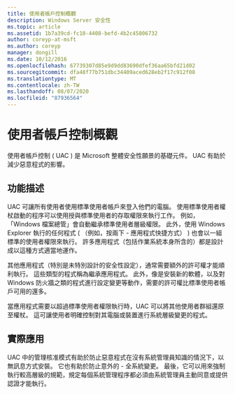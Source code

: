 ```yaml
---
title: 使用者帳戶控制概觀
description: Windows Server 安全性
ms.topic: article
ms.assetid: 1b7a39cd-fc10-4408-befd-4b2c45806732
author: coreyp-at-msft
ms.author: coreyp
manager: dongill
ms.date: 10/12/2016
ms.openlocfilehash: 67739307d85e9d9dd83690dfef36aa65bfd21d02
ms.sourcegitcommit: dfa48f77b751dbc34409aced628eb2f17c912f08
ms.translationtype: MT
ms.contentlocale: zh-TW
ms.lasthandoff: 08/07/2020
ms.locfileid: "87936564"
---
```

# <a name="user-account-control-overview"></a>使用者帳戶控制概觀
使用者帳戶控制 \( UAC \) 是 Microsoft 整體安全性願景的基礎元件。  UAC 有助於減少惡意程式的影響。

## <a name="feature-description"></a><a name="BKMK_OVER"></a>功能描述
UAC 可讓所有使用者使用標準使用者帳戶來登入他們的電腦。 使用標準使用者權杖啟動的程序可以使用授與標準使用者的存取權限來執行工作。 例如，「Windows 檔案總管」會自動繼承標準使用者層級權限。 此外，使用 Windows Explorer 執行的任何程式 \( （例如，按兩下 \- 應用程式快捷方式） \) 也會以一組標準的使用者權限來執行。 許多應用程式（包括作業系統本身所含的）都是設計成以這種方式適當地運作。

其他應用程式（特別是未特別設計的安全性設定），通常需要額外的許可權才能順利執行。 這些類型的程式稱為繼承應用程式。 此外，像是安裝新的軟體，以及對 Windows 防火牆之類的程式進行設定變更等動作，需要的許可權比標準使用者帳戶可用的還多。

當應用程式需要以超過標準使用者權限執行時，UAC 可以將其他使用者群組還原至權杖。 這可讓使用者明確控制對其電腦或裝置進行系統層級變更的程式。

## <a name="practical-applications"></a><a name="BKMK_APP"></a>實際應用
UAC 中的管理核准模式有助於防止惡意程式在沒有系統管理員知識的情況下，以無訊息方式安裝。 它也有助於防止意外的 \- 全系統變更。 最後，它可以用來強制執行較高層級的規範，規定每個系統管理程序都必須由系統管理員主動同意或提供認證才能執行。



